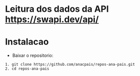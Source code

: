# Leitura dos dados da API https://swapi.dev/api/ 

# Instalacao

* Baixar o repositorio:

```
1. git clone https://github.com/anacpais/repos-ana-pais.git
2. cd repos-ana-pais
```

